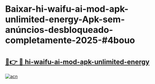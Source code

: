 # Baixar-hi-waifu-ai-mod-apk-unlimited-energy-Apk-sem-anúncios-desbloqueado-completamente-2025-#4bouo

# <h2><a href="https://ainizakaria.my?title=hi-waifu-ai-mod-apk-unlimited-energy&ref=24M">🔗👉 🔴 hi-waifu-ai-mod-apk-unlimited-energy</a></h2>

[![acn](https://github.com/user-attachments/assets/0f9c940e-d8b0-45ae-aac7-cd30a18b3e1c)](https://ainizakaria.my?title=hi-waifu-ai-mod-apk-unlimited-energy&ref=24M)

